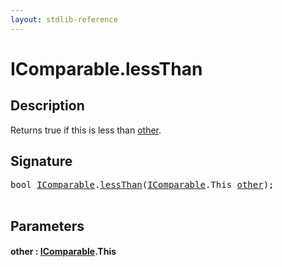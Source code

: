 ```yaml
---
layout: stdlib-reference
---
```


# IComparable\.lessThan

## Description

Returns true if <span class='code'>this</span> is less than <span class='code'><a href="lessthan-4.html#decl-other" class="code_param">other</a></span>.




## Signature 

<pre>
<span class="code_keyword">bool</span> <a href="index.html" class="code_type">IComparable</a>.<a href="lessthan-4.html">lessThan</a>(<a href="index.html" class="code_type">IComparable</a>.<span class="code_keyword">This</span> <a href="lessthan-4.html#decl-other" class="code_param">other</a>);

</pre>

## Parameters

####  <a id="decl-other"></a>other  : [IComparable](index)\.This

